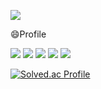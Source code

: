 <img src="https://capsule-render.vercel.app/api?type=waving&color=auto&height=200&section=header&text=DevelopeWithTeam&fontSize=90"/><br/>

😄Profile
 
<img src="https://img.shields.io/badge/Java-red?style=flat&logo=JAVA&logoColor=white"/>
<img src="https://img.shields.io/badge/Python-#3776AB?style=flat&logo=Python&logoColor=white"/>
<img src="https://img.shields.io/badge/AWS-바탕색?style=flat&logo=AWS&logoColor=white"/>
<img src="https://img.shields.io/badge/springboot-바탕색?style=flat&logo=springboot&logoColor=white"/>
<img src="https://img.shields.io/badge/docker-바탕색?style=flat&logo=docker&logoColor=white"/>


[![Solved.ac Profile](http://mazassumnida.wtf/api/generate_badge?boj=socialable)](https://solved.ac/socialable)<br/>
<!--
**bigleaderman/bigleaderman** is a ✨ _special_ ✨ repository because its `README.md` (this file) appears on your GitHub profile.

Here are some ideas to get you started:

- 🔭 I’m currently working on ...
- 🌱 I’m currently learning ...
- 👯 I’m looking to collaborate on ...
- 🤔 I’m looking for help with ...
- 💬 Ask me about ...
- 📫 How to reach me: ...
- 😄 Pronouns: ...
- ⚡ Fun fact: ...
-->
